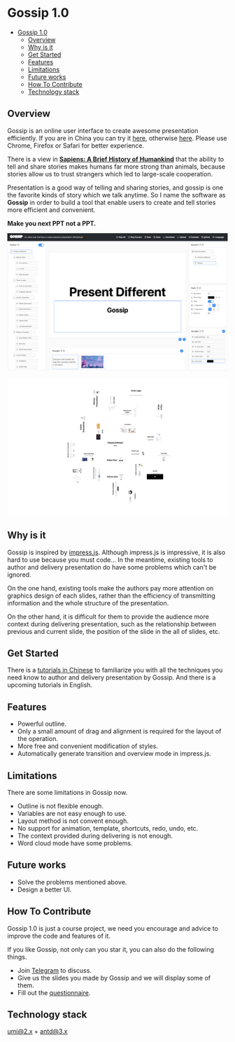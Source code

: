 # Gossip 1.0

- [Gossip 1.0](#gossip-10)
  - [Overview](#overview)
  - [Why is it](#why-is-it)
  - [Get Started](#get-started)
  - [Features](#features)
  - [Limitations](#limitations)
  - [Future works](#future-works)
  - [How To Contribute](#how-to-contribute)
  - [Technology stack](#technology-stack)
  
## Overview

Gossip is an online user interface to create awesome presentation efficiently. If you are in China you can try it [here](https://pearmini.gitee.io/gossip/), otherwise [here](https://pearmini.github.io/gossip/). Please use Chrome, Firefox or Safari for better experience.

There is a view in [**Sapiens: A Brief History of Humankind**](https://en.wikipedia.org/wiki/Sapiens:_A_Brief_History_of_Humankind) that the ability to tell and share stories makes humans far more strong than animals, because stories allow us to trust strangers which led to large-scale cooperation.

Presentation is a good way of telling and sharing stories, and gossip is one the favorite kinds of story which we talk anytime. So I name the software as **Gossip** in order to build a tool that enable users to create and tell stories more efficient and convenient.

**Make you next PPT not a PPT.**

![WX20200326-130239@2x.png](./screenshots/edit_mode.png)

![WX20200326-130122@2x.png](./screenshots/screening_mode.png)

## Why is it

Gossip is inspired by [impress.js](https://github.com/impress/impress.js). Although impress.js is impressive, it is also hard to use because you must code... In the meantime, existing tools to author and delivery presentation do have some problems which can't be ignored.

On the one hand, existing tools make the authors pay more attention on graphics design of each slides, rather than the efficiency of transmitting information and the whole structure of the presentation.

On the other hand, it is difficult for them to provide the audience more context during delivering presentation, such as the relationship between previous and current slide, the position of the slide in the all of slides, etc.

## Get Started

There is a [tutorials in Chinese](./tutorials.zn.md) to familiarize you with all the techniques you need know to author and delivery presentation by Gossip. And there is a upcoming tutorials in English.

## Features

- Powerful outline.
- Only a small amount of drag and alignment is required for the layout of the operation.
- More free and convenient modification of styles.
- Automatically generate transition and overview mode in impress.js.
  
## Limitations

There are some limitations in Gossip now.

- Outline is not flexible enough.
- Variables are not easy enough to use.
- Layout method is not convent enough.
- No support for animation, template, shortcuts, redo, undo, etc.
- The context provided during delivering is not enough.
- Word cloud mode have some problems.

## Future works

- Solve the problems mentioned above.
- Design a better UI.

## How To Contribute

Gossip 1.0 is just a course project, we need you encourage and advice to improve the code and features of it.

If you like Gossip, not only can you star it, you can also do the following things.

- Join [Telegram](https://t.me/joinchat/S4-TmBwTcGFnmSYM0gxsdw) to discuss.
- Give us the slides you made by Gossip and we will display some of them.
- Fill out the [questionnaire](https://www.wjx.cn/jq/77277467.aspx).
  
## Technology stack

[umi@2.x](https://v2.umijs.org/) + [antd@3.x](https://3x.ant.design/)
